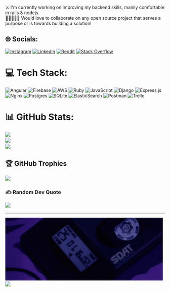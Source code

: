 ⚔️ I'm currently working on improving my backend skills, mainly comfortable in rails & nodejs.<br>👩🏼‍🤝‍👨🏻 Would love to collaborate on any open source project that serves a purpose or is towards building a solution!


## 🌐 Socials:
[![Instagram](https://img.shields.io/badge/Instagram-%23E4405F.svg?logo=Instagram&logoColor=white)](https://instagram.com/findingdebo) [![LinkedIn](https://img.shields.io/badge/LinkedIn-%230077B5.svg?logo=linkedin&logoColor=white)](https://linkedin.com/in/debobroto98) [![Reddit](https://img.shields.io/badge/Reddit-%23FF4500.svg?logo=Reddit&logoColor=white)](https://reddit.com/user/hellaspace) [![Stack Overflow](https://img.shields.io/badge/-Stackoverflow-FE7A16?logo=stack-overflow&logoColor=white)](https://stackoverflow.com/users/savethewarrior) 

# 💻 Tech Stack:
![Angular](https://img.shields.io/badge/angular-%23DD0031.svg?style=flat&logo=angular&logoColor=white) ![Firebase](https://img.shields.io/badge/firebase-%23039BE5.svg?style=flat&logo=firebase) ![AWS](https://img.shields.io/badge/AWS-%23FF9900.svg?style=flat&logo=amazon-aws&logoColor=white) ![Ruby](https://img.shields.io/badge/ruby-%23CC342D.svg?style=flat&logo=ruby&logoColor=white) ![JavaScript](https://img.shields.io/badge/javascript-%23323330.svg?style=flat&logo=javascript&logoColor=%23F7DF1E) ![Django](https://img.shields.io/badge/django-%23092E20.svg?style=flat&logo=django&logoColor=white) ![Express.js](https://img.shields.io/badge/express.js-%23404d59.svg?style=flat&logo=express&logoColor=%2361DAFB) ![Nginx](https://img.shields.io/badge/nginx-%23009639.svg?style=flat&logo=nginx&logoColor=white) ![Postgres](https://img.shields.io/badge/postgres-%23316192.svg?style=flat&logo=postgresql&logoColor=white) ![SQLite](https://img.shields.io/badge/sqlite-%2307405e.svg?style=flat&logo=sqlite&logoColor=white) ![ElasticSearch](https://img.shields.io/badge/-ElasticSearch-005571?style=flat&logo=elasticsearch) ![Postman](https://img.shields.io/badge/Postman-FF6C37?style=flat&logo=postman&logoColor=white) ![Trello](https://img.shields.io/badge/Trello-%23026AA7.svg?style=flat&logo=Trello&logoColor=white)
# 📊 GitHub Stats:
![](https://github-readme-stats.vercel.app/api?username=debobrototalukder&theme=blueberry&hide_border=false&include_all_commits=true&count_private=true)<br/>
![](https://github-readme-streak-stats.herokuapp.com/?user=debobrototalukder&theme=blueberry&hide_border=false)<br/>
![](https://github-readme-stats.vercel.app/api/top-langs/?username=debobrototalukder&theme=blueberry&hide_border=false&include_all_commits=true&count_private=true&layout=compact)

## 🏆 GitHub Trophies
![](https://github-profile-trophy.vercel.app/?username=debobrototalukder&theme=tokyonight&no-frame=true&no-bg=false&margin-w=4)

### ✍️ Random Dev Quote
![](https://quotes-github-readme.vercel.app/api?type=horizontal&theme=radical)

---
![til](https://github.com/debobrototalukder/debobrototalukder/blob/main/banner.gif)
[![](https://visitcount.itsvg.in/api?id=debobrototalukder&icon=0&color=0)](https://visitcount.itsvg.in)
